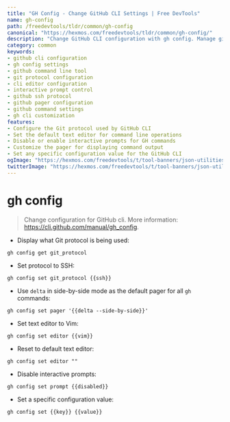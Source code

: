 ```yaml
---
title: "GH Config - Change GitHub CLI Settings | Free DevTools"
name: gh-config
path: /freedevtools/tldr/common/gh-config
canonical: "https://hexmos.com/freedevtools/tldr/common/gh-config/"
description: "Change GitHub CLI configuration with gh config. Manage git protocol, set text editor, disable prompts, and customize settings. Free online tool, no registration required."
category: common
keywords:
- github cli configuration
- gh config settings
- github command line tool
- git protocol configuration
- cli editor configuration
- interactive prompt control
- github ssh protocol
- github pager configuration
- github command settings
- gh cli customization
features:
- Configure the Git protocol used by GitHub CLI
- Set the default text editor for command line operations
- Disable or enable interactive prompts for GH commands
- Customize the pager for displaying command output
- Set any specific configuration value for the GitHub CLI
ogImage: "https://hexmos.com/freedevtools/t/tool-banners/json-utilities-banner.png"
twitterImage: "https://hexmos.com/freedevtools/t/tool-banners/json-utilities-banner.png"
---
```


# gh config

> Change configuration for GitHub cli.
> More information: <https://cli.github.com/manual/gh_config>.

- Display what Git protocol is being used:

`gh config get git_protocol`

- Set protocol to SSH:

`gh config set git_protocol {{ssh}}`

- Use `delta` in side-by-side mode as the default pager for all `gh` commands:

`gh config set pager '{{delta --side-by-side}}'`

- Set text editor to Vim:

`gh config set editor {{vim}}`

- Reset to default text editor:

`gh config set editor ""`

- Disable interactive prompts:

`gh config set prompt {{disabled}}`

- Set a specific configuration value:

`gh config set {{key}} {{value}}`
